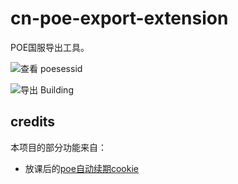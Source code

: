 # cn-poe-export-extension

POE国服导出工具。

![查看 poesessid](https://github.com/me1ting/cn-poe-export-extension/blob/master/previews/exporter.png?raw=true "查看 poesessid")

![导出 Building](https://github.com/me1ting/cn-poe-export-extension/blob/master/previews/popup.png?raw=true "导出 Building")

## credits

本项目的部分功能来自：

- 放课后的[poe自动续期cookie](https://greasyfork.org/zh-CN/scripts/492649-poe%E8%87%AA%E5%8A%A8%E7%BB%AD%E6%9C%9Fcookie)